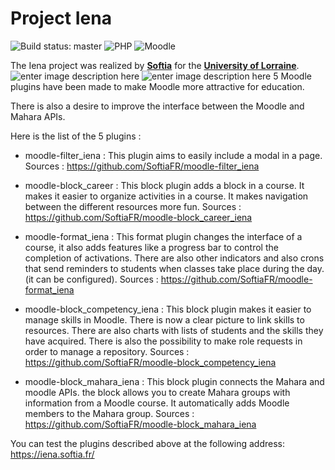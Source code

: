 # Project Iena

![Build status: master](https://travis-ci.org/scara/moodle-local_twittercard.svg?branch=master)
![PHP](https://img.shields.io/badge/PHP-v5.6%20%2F%20v7.0%20%2F%20v7.1%20%2F%20v7.2-blue.svg)
![Moodle](https://img.shields.io/badge/Moodle-v3.3%20to%20v3.4-orange.svg)

The Iena project was realized by **[Softia](http://softia.fr/)** for the **[University of Lorraine](http://www.univ-lorraine.fr/)**. ![enter image description here](https://upload.wikimedia.org/wikipedia/fr/6/6f/Universit%C3%A9_de_Lorraine_-_logo.jpg)
![enter image description here](http://www.softia.fr/images/site_logo.png)
5 Moodle plugins have been made to make Moodle more attractive for education.

There is also a desire to improve the interface between the Moodle and Mahara APIs.

Here is the list of the 5 plugins :

- moodle-filter_iena : This plugin aims to easily include a modal in a page. 
Sources : https://github.com/SoftiaFR/moodle-filter_iena
 
- moodle-block_career : This block plugin adds a block in a course. It makes it easier to organize activities in a course. It makes navigation between the different resources more fun. 
Sources :  https://github.com/SoftiaFR/moodle-block_career_iena

- moodle-format_iena : This format plugin changes the interface of a course, it also adds features like a progress bar to control the completion of activations. There are also other indicators and also crons that send reminders to students when classes take place during the day. (it can be configured). 
Sources : https://github.com/SoftiaFR/moodle-format_iena

- moodle-block_competency_iena : This block plugin makes it easier to manage skills in Moodle. There is now a clear picture to link skills to resources. There are also charts with lists of students and the skills they have acquired. There is also the possibility to make role requests in order to manage a repository. 
Sources : https://github.com/SoftiaFR/moodle-block_competency_iena

- moodle-block_mahara_iena : This block plugin connects the Mahara and moodle APIs. the block allows you to create Mahara groups with information from a Moodle course. It automatically adds Moodle members to the Mahara group. 
Sources : https://github.com/SoftiaFR/moodle-block_mahara_iena

You can test the plugins described above at the following address: https://iena.softia.fr/

